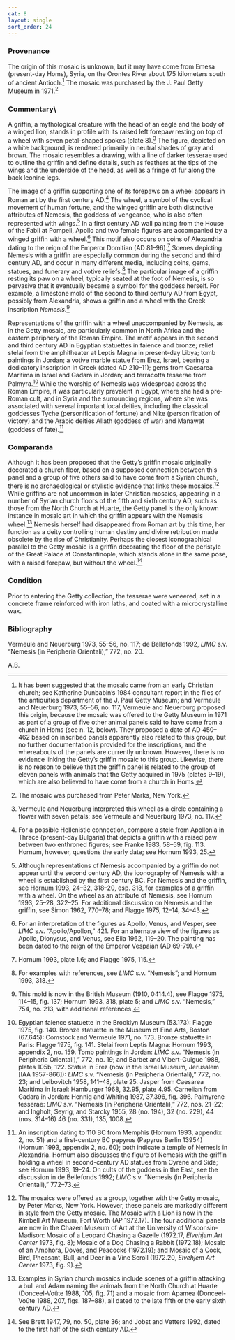```yaml
---
cat: 8
layout: single
sort_order: 24
---
```

### Provenance

The origin of this mosaic is unknown, but it may have come from <span class="popup location" id="loc_21719">Emesa</span> (present-day Homs), Syria, on the Orontes River about 175 kilometers south of ancient Antioch.[^1] The mosaic was purchased by the J. Paul Getty Museum in 1971.[^2]

### Commentary\
A griffin, a mythological creature with the head of an eagle and the body of a winged lion, stands in profile with its raised left forepaw resting on top of a wheel with seven petal-shaped spokes (plate 8).[^3] The figure, depicted on a white background, is rendered primarily in neutral shades of gray and brown. The mosaic resembles a drawing, with a line of darker tesserae used to outline the griffin and define details, such as feathers at the tips of the wings and the underside of the head, as well as a fringe of fur along the back leonine legs.

The image of a griffin supporting one of its forepaws on a wheel appears in Roman art by the first century AD.[^4] The wheel, a symbol of the cyclical movement of human fortune, and the winged griffin are both distinctive attributes of Nemesis, the goddess of vengeance, who is also often represented with wings.[^5] In a first century AD wall painting from the House of the Fabii at <span class="popup location" id="loc_21719">Pompeii</span>, Apollo and two female figures are accompanied by a winged griffin with a wheel.[^6] This motif also occurs on coins of <span class="popup location" id="loc_15898">Alexandria</span> dating to the reign of the Emperor Domitian (AD 81–96).[^7] Scenes depicting Nemesis with a griffin are especially common during the second and third century AD, and occur in many different media, including coins, gems, statues, and funerary and votive reliefs.[^8] The particular image of a griffin resting its paw on a wheel, typically seated at the foot of Nemesis, is so pervasive that it eventually became a symbol for the goddess herself. For example, a <span class="popup pic" id="pic_29">limestone mold</span> of the second to third century AD from Egypt, possibly from Alexandria, shows a griffin and a wheel with the Greek inscription *Nemesis*.[^9]

Representations of the griffin with a wheel unaccompanied by Nemesis, as in the Getty mosaic, are particularly common in North Africa and the eastern periphery of the Roman Empire. The motif appears in the second and third century AD in Egyptian statuettes in <span class="popup pic" id="pic_30">faience</span> and <span class="popup pic" id="pic_31">bronze</span>; relief stelai from the amphitheater at <span class="popup location" id="loc_15898">Leptis Magna</span> in present-day Libya; tomb paintings in Jordan; a votive <span class="popup pic" id="pic_32">marble statue</span> from <span class="popup location" id="loc_0006">Erez</span>, Israel, bearing a dedicatory inscription in Greek (dated AD 210–11); gems from <span class="popup location" id="loc_21149">Caesarea Maritima</span> in Israel and <span class="popup location" id="loc_23007">Gadara</span> in Jordan; and terracotta tesserae from <span class="popup location" id="loc_23007">Palmyra</span>.[^10] While the worship of Nemesis was widespread across the Roman Empire, it was particularly prevalent in Egypt, where she had a pre-Roman cult, and in Syria and the surrounding regions, where she was associated with several important local deities, including the classical goddesses Tyche (personification of fortune) and Nike (personification of victory) and the Arabic deities Allath (goddess of war) and Manawat (goddess of fate).[^11]

### Comparanda

Although it has been proposed that the Getty’s griffin mosaic originally decorated a church floor, based on a supposed connection between this panel and a group of five others said to have come from a Syrian church, there is no archaeological or stylistic evidence that links these mosaics.[^12] While griffins are not uncommon in later Christian mosaics, appearing in a number of Syrian church floors of the fifth and sixth century AD, such as those from the <span class="popup pic" id="pic_33">North Church</span> at <span class="popup location" id="loc_33201">Huarte</span>, the Getty panel is the only known instance in mosaic art in which the griffin appears with the Nemesis wheel.[^13] Nemesis herself had disappeared from Roman art by this time, her function as a deity controlling human destiny and divine retribution made obsolete by the rise of Christianity. Perhaps the closest iconographical parallel to the Getty mosaic is a griffin decorating the floor of the <span class="popup pic" id="pic_34">peristyle of the Great Palace</span> at <span class="popup location" id="loc_5472">Constantinople</span>, which stands alone in the same pose, with a raised forepaw, but without the wheel.[^14]

### Condition

Prior to entering the Getty collection, the tesserae were veneered, set in a concrete frame reinforced with iron laths, and coated with a microcrystalline wax.

### Bibliography

Vermeule and Neuerburg 1973, 55–56, no. 117; de Bellefonds 1992, *LIMC* s.v. “Nemesis (in Peripheria Orientali),” 772, no. 20.

A.B.

[^1]: It has been suggested that the mosaic came from an early Christian church; see Katherine Dunbabin’s 1984 consultant report in the files of the antiquities department of the J. Paul Getty Museum; and Vermeule and Neuerburg 1973, 55–56, no. 117, Vermeule and Neuerburg proposed this origin, because the mosaic was offered to the Getty Museum in 1971 as part of a group of five other animal panels said to have come from a church in Homs (see n. 12, below). They proposed a date of AD 450–462 based on inscribed panels apparently also related to this group, but no further documentation is provided for the inscriptions, and the whereabouts of the panels are currently unknown. However, there is no evidence linking the Getty’s griffin mosaic to this group. Likewise, there is no reason to believe that the griffin panel is related to the group of eleven panels with animals that the Getty acquired in 1975 (plates 9–19), which are also believed to have come from a church in Homs.

[^2]: The mosaic was purchased from Peter Marks, New York.

[^3]: Vermeule and Neuerburg interpreted this wheel as a circle containing a flower with seven petals; see Vermeule and Neuerburg 1973, no. 117.

[^4]: For a possible Hellenistic connection, compare a stele from Apollonia in Thrace (present-day Bulgaria) that depicts a griffin with a raised paw between two enthroned figures; see Franke 1983, 58–59, fig. 113. Hornum, however, questions the early date; see Hornum 1993, 25.

[^5]: Although representations of Nemesis accompanied by a griffin do not appear until the second century AD, the iconography of Nemesis with a wheel is established by the first century BC. For Nemesis and the griffin, see Hornum 1993, 24–32, 318–20, esp. 318, for examples of a griffin with a wheel. On the wheel as an attribute of Nemesis, see Hornum 1993, 25–28, 322–25. For additional discussion on Nemesis and the griffin, see Simon 1962, 770–78; and Flagge 1975, 12–14, 34–43.

[^6]: For an interpretation of the figures as Apollo, Venus, and Vesper, see *LIMC* s.v. “Apollo/Apollon,” 421. For an alternate view of the figures as Apollo, Dionysus, and Venus, see Elia 1962, 119–20. The painting has been dated to the reign of the Emperor Vespaian (AD 69-79).

[^7]: Hornum 1993, plate 1.6; and Flagge 1975, 115.

[^8]: For examples with references, see *LIMC* s.v. “Nemesis”; and Hornum 1993, 318.

[^9]: This mold is now in the British Museum (1910, 0414.4), see Flagge 1975, 114–15, fig. 137; Hornum 1993, 318, plate 5; and *LIMC* s.v. “Nemesis,” 754, no. 213, with additional references.

[^10]: Egyptian faience statuette in the Brooklyn Museum (53.173): Flagge 1975, fig. 140. Bronze statuette in the Museum of Fine Arts, Boston (67.645): Comstock and Vermeule 1971, no. 173. Bronze statuette in Paris: Flagge 1975, fig. 141. Stelai from Leptis Magna: Hornum 1993, appendix 2, no. 159. Tomb paintings in Jordan: *LIMC s*.v. “Nemesis (in Peripheria Orientali),” 772, no. 19; and Barbet and Vibert-Guigue 1988, plates 105b, 122. Statue in Erez (now in the Israel Museum, Jerusalem \[IAA 1957-866\]): *LIMC* s.v. “Nemesis (in Peripheria Orientali),” 772, no. 23; and Leibovitch 1958, 141–48, plate 25. Jasper from Caesarea Maritima in Israel: Hamburger 1968, 32.95, plate 4.95. Carnelian from Gadara in Jordan: Hennig and Whiting 1987, 37.396, fig. 396. Palmyrene tesserae: *LIMC* s.v. “Nemesis (in Peripheria Orientali),” 772, nos. 21–22; and Ingholt, Seyrig, and Starcky 1955, 28 (no. 194), 32 (no. 229), 44 (nos. 314–16) 46 (no. 331), 135, 1008.

[^11]: An inscription dating to 110 BC from Memphis (Hornum 1993, appendix 2, no. 51) and a first-century BC papyrus (Papyrus Berlin 13954) (Hornum 1993, appendix 2, no. 60); both indicate a temple of Nemesis in Alexandria. Hornum also discusses the figure of Nemesis with the griffin holding a wheel in second-century AD statues from Cyrene and Side; see Hornum 1993, 19–24. On cults of the goddess in the East, see the discussion in de Bellefonds 1992; *LIMC* s.v. “Nemesis (in Peripheria Orientali),” 772–73.

[^12]: The mosaics were offered as a group, together with the Getty mosaic, by Peter Marks, New York. However, these panels are markedly different in style from the Getty mosaic. The Mosaic with a Lion is now in the Kimbell Art Museum, Fort Worth (AP 1972.17). The four additional panels are now in the Chazen Museum of Art at the University of Wisconsin-Madison: Mosaic of a Leopard Chasing a Gazelle (1972.17, *Elvehjem Art Center* 1973, fig. 8); Mosaic of a Dog Chasing a Rabbit (1972.18); Mosaic of an Amphora, Doves, and Peacocks (1972.19); and Mosaic of a Cock, Bird, Pheasant, Bull, and Deer in a Vine Scroll (1972.20, *Elvehjem Art Center* 1973, fig. 9).

[^13]: Examples in Syrian church mosaics include scenes of a griffin attacking a bull and Adam naming the animals from the North Church at Huarte (Donceel-Voûte 1988, 105, fig. 71) and a mosaic from Apamea (Donceel-Voûte 1988, 207, figs. 187–88), all dated to the late fifth or the early sixth century AD.

[^14]: See Brett 1947, 79, no. 50, plate 36; and Jobst and Vetters 1992, dated to the first half of the sixth century AD.
